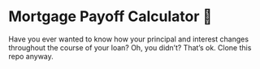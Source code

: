 # Mortgage Payoff Calculator :house_with_garden:

Have you ever wanted to know how your principal and interest changes throughout the course of your loan? Oh, you didn’t? That’s ok. Clone this repo anyway.
